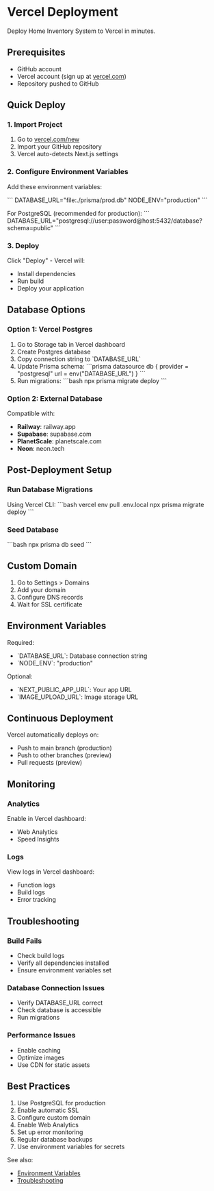 # Vercel Deployment

Deploy Home Inventory System to Vercel in minutes.

## Prerequisites

- GitHub account
- Vercel account (sign up at [vercel.com](https://vercel.com))
- Repository pushed to GitHub

## Quick Deploy

### 1. Import Project

1. Go to [vercel.com/new](https://vercel.com/new)
2. Import your GitHub repository
3. Vercel auto-detects Next.js settings

### 2. Configure Environment Variables

Add these environment variables:

\`\`\`
DATABASE_URL="file:./prisma/prod.db"
NODE_ENV="production"
\`\`\`

For PostgreSQL (recommended for production):
\`\`\`
DATABASE_URL="postgresql://user:password@host:5432/database?schema=public"
\`\`\`

### 3. Deploy

Click "Deploy" - Vercel will:
- Install dependencies
- Run build
- Deploy your application

## Database Options

### Option 1: Vercel Postgres

1. Go to Storage tab in Vercel dashboard
2. Create Postgres database
3. Copy connection string to \`DATABASE_URL\`
4. Update Prisma schema:
   \`\`\`prisma
   datasource db {
     provider = "postgresql"
     url      = env("DATABASE_URL")
   }
   \`\`\`
5. Run migrations:
   \`\`\`bash
   npx prisma migrate deploy
   \`\`\`

### Option 2: External Database

Compatible with:
- **Railway**: railway.app
- **Supabase**: supabase.com
- **PlanetScale**: planetscale.com
- **Neon**: neon.tech

## Post-Deployment Setup

### Run Database Migrations

Using Vercel CLI:
\`\`\`bash
vercel env pull .env.local
npx prisma migrate deploy
\`\`\`

### Seed Database

\`\`\`bash
npx prisma db seed
\`\`\`

## Custom Domain

1. Go to Settings > Domains
2. Add your domain
3. Configure DNS records
4. Wait for SSL certificate

## Environment Variables

Required:
- \`DATABASE_URL\`: Database connection string
- \`NODE_ENV\`: "production"

Optional:
- \`NEXT_PUBLIC_APP_URL\`: Your app URL
- \`IMAGE_UPLOAD_URL\`: Image storage URL

## Continuous Deployment

Vercel automatically deploys on:
- Push to main branch (production)
- Push to other branches (preview)
- Pull requests (preview)

## Monitoring

### Analytics
Enable in Vercel dashboard:
- Web Analytics
- Speed Insights

### Logs
View logs in Vercel dashboard:
- Function logs
- Build logs
- Error tracking

## Troubleshooting

### Build Fails
- Check build logs
- Verify all dependencies installed
- Ensure environment variables set

### Database Connection Issues
- Verify DATABASE_URL correct
- Check database is accessible
- Run migrations

### Performance Issues
- Enable caching
- Optimize images
- Use CDN for static assets

## Best Practices

1. Use PostgreSQL for production
2. Enable automatic SSL
3. Configure custom domain
4. Enable Web Analytics
5. Set up error monitoring
6. Regular database backups
7. Use environment variables for secrets

See also:
- [Environment Variables](./environment-variables.md)
- [Troubleshooting](./troubleshooting.md)
